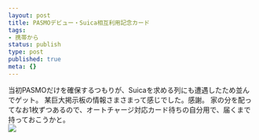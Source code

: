 ```yaml
---
layout: post
title: PASMOデビュー・Suica相互利用記念カード
tags:
- 携帯から
status: publish
type: post
published: true
meta: {}
---
```

<div class="caption">当初PASMOだけを確保するつもりが、Suicaを求める列にも遭遇したため並んでゲット。
某巨大掲示板の情報さまさまって感じでした。感謝。
家の分を配ってなお1枚ずつあるので、オートチャージ対応カード待ちの自分用で、届くまで持っておこうかと。
<!--
もし欲しい方がいたら教えてください(マイミクやリアル面識のある方限定)。
-->
</div>
<div class="photo"><img src="http://wo.skr.jp/images/uploads/blog-photo-1174214067.05-0.jpg" /></div>
